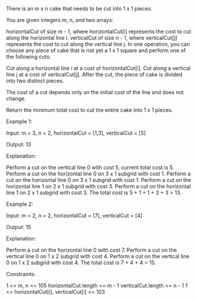 There is an m x n cake that needs to be cut into 1 x 1 pieces.

You are given integers m, n, and two arrays:

horizontalCut of size m - 1, where horizontalCut[i] represents the cost to cut along the horizontal line i.
verticalCut of size n - 1, where verticalCut[j] represents the cost to cut along the vertical line j.
In one operation, you can choose any piece of cake that is not yet a 1 x 1 square and perform one of the following cuts:

Cut along a horizontal line i at a cost of horizontalCut[i].
Cut along a vertical line j at a cost of verticalCut[j].
After the cut, the piece of cake is divided into two distinct pieces.

The cost of a cut depends only on the initial cost of the line and does not change.

Return the minimum total cost to cut the entire cake into 1 x 1 pieces.

 

Example 1:

Input: m = 3, n = 2, horizontalCut = [1,3], verticalCut = [5]

Output: 13

Explanation:



Perform a cut on the vertical line 0 with cost 5, current total cost is 5.
Perform a cut on the horizontal line 0 on 3 x 1 subgrid with cost 1.
Perform a cut on the horizontal line 0 on 3 x 1 subgrid with cost 1.
Perform a cut on the horizontal line 1 on 2 x 1 subgrid with cost 3.
Perform a cut on the horizontal line 1 on 2 x 1 subgrid with cost 3.
The total cost is 5 + 1 + 1 + 3 + 3 = 13.

Example 2:

Input: m = 2, n = 2, horizontalCut = [7], verticalCut = [4]

Output: 15

Explanation:

Perform a cut on the horizontal line 0 with cost 7.
Perform a cut on the vertical line 0 on 1 x 2 subgrid with cost 4.
Perform a cut on the vertical line 0 on 1 x 2 subgrid with cost 4.
The total cost is 7 + 4 + 4 = 15.

 

Constraints:

1 <= m, n <= 105
horizontalCut.length == m - 1
verticalCut.length == n - 1
1 <= horizontalCut[i], verticalCut[i] <= 103